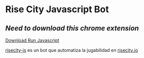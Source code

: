# Rise City Javascript Bot
## _Need to download this chrome extension_

[Download Run Javascript](https://chrome.google.com/webstore/detail/run-javascript/lmilalhkkdhfieeienjbiicclobibjao)

[risecity-js](https://github.com/pablitous/risecity-js) es un bot que automatiza la jugabilidad en [risecity.io](https://risecity.io)
